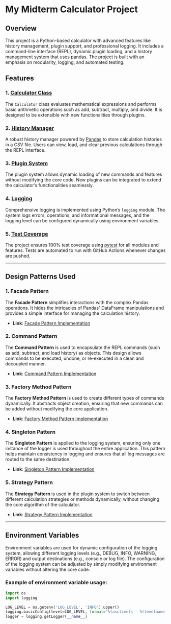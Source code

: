 
# My Midterm Calculator Project

## Overview

This project is a Python-based calculator with advanced features like history management, plugin support, and professional logging. It includes a command-line interface (REPL), dynamic plugin loading, and a history management system that uses pandas. The project is built with an emphasis on modularity, logging, and automated testing.

## Features

### 1. [Calculator Class](#calculator-class)
   The `Calculator` class evaluates mathematical expressions and performs basic arithmetic operations such as add, subtract, multiply, and divide. It is designed to be extensible with new functionalities through plugins.

### 2. [History Manager](#history-manager)
   A robust history manager powered by [Pandas](https://pandas.pydata.org/) to store calculation histories in a CSV file. Users can view, load, and clear previous calculations through the REPL interface.

### 3. [Plugin System](#plugin-system)
   The plugin system allows dynamic loading of new commands and features without modifying the core code. New plugins can be integrated to extend the calculator’s functionalities seamlessly.

### 4. [Logging](#logging)
   Comprehensive logging is implemented using Python’s `logging` module. The system logs errors, operations, and informational messages, and the logging level can be configured dynamically using environment variables.

### 5. [Test Coverage](#test-coverage)
   The project ensures 100% test coverage using [pytest](https://pytest.org/) for all modules and features. Tests are automated to run with GitHub Actions whenever changes are pushed.

---

## Design Patterns Used

### 1. **Facade Pattern**
   The **Facade Pattern** simplifies interactions with the complex Pandas operations. It hides the intricacies of Pandas' DataFrame manipulations and provides a simple interface for managing the calculation history. 

   - **Link**: [Facade Pattern Implementation](./calculator/facade.py)

### 2. **Command Pattern**
   The **Command Pattern** is used to encapsulate the REPL commands (such as add, subtract, and load history) as objects. This design allows commands to be executed, undone, or re-executed in a clean and decoupled manner.

   - **Link**: [Command Pattern Implementation](./calculator/command.py)

### 3. **Factory Method Pattern**
   The **Factory Method Pattern** is used to create different types of commands dynamically. It abstracts object creation, ensuring that new commands can be added without modifying the core application.

   - **Link**: [Factory Method Pattern Implementation](./calculator/factory.py)

### 4. **Singleton Pattern**
   The **Singleton Pattern** is applied to the logging system, ensuring only one instance of the logger is used throughout the entire application. This pattern helps maintain consistency in logging and ensures that all log messages are routed to the same destination.

   - **Link**: [Singleton Pattern Implementation](./calculator/singleton.py)

### 5. **Strategy Pattern**
   The **Strategy Pattern** is used in the plugin system to switch between different calculation strategies or methods dynamically, without changing the core algorithm of the calculator.

   - **Link**: [Strategy Pattern Implementation](./calculator/strategy.py)

---

## Environment Variables

Environment variables are used for dynamic configuration of the logging system, allowing different logging levels (e.g., DEBUG, INFO, WARNING, ERROR) and output destinations (e.g., console or log file). The configuration of the logging system can be adjusted by simply modifying environment variables without altering the core code.

### Example of environment variable usage:

```python
import os
import logging

LOG_LEVEL = os.getenv('LOG_LEVEL', 'INFO').upper()
logging.basicConfig(level=LOG_LEVEL, format='%(asctime)s - %(levelname)s - %(message)s')
logger = logging.getLogger(__name__)

